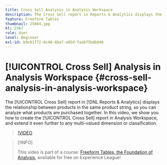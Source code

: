 ```yaml
---
title: Cross Sell Analysis in Analysis Workspace
description: The Cross Sell report in Reports & Analytics displays the relationship between products in the same product string, so you can analyze what products are purchased together. In this video, we show you how to create the Cross Sell report in Analysis Workspace, and extend it even further to any multi-valued dimension or classification.
feature: Freeform Tables
thumbnail: 25864.jpg
kt: 2367
role: User
level: Beginner
exl-id: b9c01772-8c48-4baf-a85d-faabf5bdb846
---
```

# [!UICONTROL Cross Sell] Analysis in Analysis Workspace {#cross-sell-analysis-in-analysis-workspace}

The [!UICONTROL Cross Sell] report in [!DNL Reports & Analytics] displays the relationship between products in the same product string, so you can analyze what products are purchased together. In this video, we show you how to create the [!UICONTROL Cross Sell] report in Analysis Workspace, and extend it even further to any multi-valued dimension or classification.

>[!VIDEO](https://video.tv.adobe.com/v/25864/?quality=12)

>[!INFO]
>
> This video is part of a course: [Freeform Tables, the Foundation of Analysis](https://experienceleague.adobe.com/?recommended=Analytics-U-1-2020.3), available for free on Experience League!
